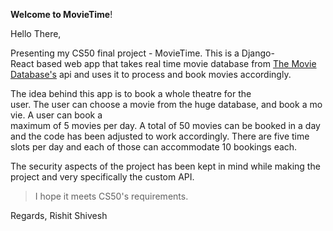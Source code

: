 **Welcome to MovieTime**!

Hello There,

Presenting my CS50 final project - MovieTime. This is a Django-React based web app that takes real time movie database from [The Movie Database's](www.themoviedb.org) api and uses it to process and book movies accordingly.

The idea behind this app is to book a whole theatre for the user. The user can choose a movie from the huge database, and book a movie. A user can book a maximum of 5 movies per day. A total of 50 movies can be booked in a day and the code has been adjusted to work accordingly. There are five time slots per day and each of those can accommodate 10 bookings each.

The security aspects of the project has been kept in mind while making the project and very specifically the custom API.

>I hope it meets CS50's requirements.

Regards,
Rishit Shivesh